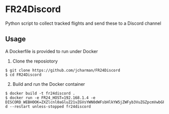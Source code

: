 # FR24Discord

Python script to collect tracked flights and send these to a Discord channel

## Usage

A Dockerfile is provided to run under Docker

1. Clone the reposiotory
```
$ git clone https://github.com/jcharman/FR24Discord
$ cd FR24Discord
```

2. Build and run the Docker container
```
$ docker build -t fr24discord .
$ docker run -e FR24_HOST=192.168.1.4 -e DISCORD_WEBHOOK=ZXZlcnl0aGluZ21vZGVsYWN0dWFsbHlkYW5jZWFyb3VuZGZpcmVwbGFjZXNjcmVlbm0-d --restart unless-stopped fr24discord 
```
